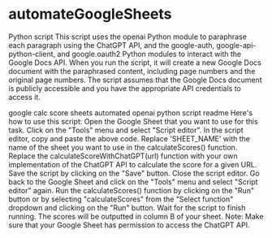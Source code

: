 # automateGoogleSheets
Python script 
This script uses the openai Python module to paraphrase each paragraph using the ChatGPT API, and the google-auth, google-api-python-client, and google.oauth2 Python modules to interact with the Google Docs API.
When you run the script, it will create a new Google Docs document with the paraphrased content, including page numbers and the original page numbers. The script assumes that the Google Docs document is publicly accessible and you have the appropriate API credentials to access it.

google calc score sheets automated openai python script readme
Here's how to use this script:
Open the Google Sheet that you want to use for this task.
Click on the "Tools" menu and select "Script editor".
In the script editor, copy and paste the above code.
Replace 'SHEET_NAME' with the name of the sheet you want to use in the calculateScores() function.
Replace the calculateScoreWithChatGPT(url) function with your own implementation of the ChatGPT API to calculate the score for a given URL.
Save the script by clicking on the "Save" button.
Close the script editor.
Go back to the Google Sheet and click on the "Tools" menu and select "Script editor" again.
Run the calculateScores() function by clicking on the "Run" button or by selecting "calculateScores" from the "Select function" dropdown and clicking on the "Run" button.
Wait for the script to finish running. The scores will be outputted in column B of your sheet.
Note: Make sure that your Google Sheet has permission to access the ChatGPT API.
